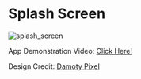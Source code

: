 # Splash Screen
![splash_screen](https://user-images.githubusercontent.com/52542778/125199221-635a6000-e28f-11eb-9130-a14cd17e983f.jpg)

App Demonstration Video: [Click Here!](https://user-images.githubusercontent.com/52542778/125199267-9c92d000-e28f-11eb-98ca-abff4e7651a2.mp4)

Design Credit: [Damoty Pixel](https://pixel.buildwithangga.com/details/splash-screen-ui-design-mobile)